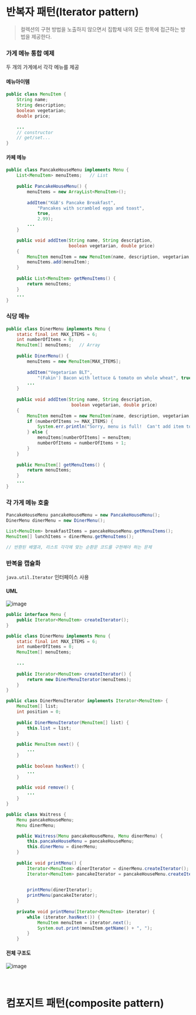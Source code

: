 # 반복자 패턴(Iterator pattern)

>컬렉션의 구현 방법을 노출하지 않으면서 집합체 내의 모든 항목에 접근하는 방법을 제공한다.

### 가게 메뉴 통합 예제

두 개의 가게에서 각각 메뉴를 제공

#### 메뉴아이템
```java
public class MenuItem {
	String name;
	String description;
	boolean vegetarian;
	double price;
 
    ...
    // constructor
    // get/set...
}
```

#### 카페 메뉴
```java
public class PancakeHouseMenu implements Menu {
	List<MenuItem> menuItems;   // List
 
	public PancakeHouseMenu() {
		menuItems = new ArrayList<MenuItem>();
    
		addItem("K&B's Pancake Breakfast", 
			"Pancakes with scrambled eggs and toast", 
			true,
			2.99);
        ...
	}

	public void addItem(String name, String description,
	                    boolean vegetarian, double price)
	{
		MenuItem menuItem = new MenuItem(name, description, vegetarian, price);
		menuItems.add(menuItem);
	}
 
	public List<MenuItem> getMenuItems() {
		return menuItems;
	}
    ...
}
```

### 식당 메뉴
```java
public class DinerMenu implements Menu {
	static final int MAX_ITEMS = 6;
	int numberOfItems = 0;
	MenuItem[] menuItems;   // Array
  
	public DinerMenu() {
		menuItems = new MenuItem[MAX_ITEMS];
 
		addItem("Vegetarian BLT",
			"(Fakin') Bacon with lettuce & tomato on whole wheat", true, 2.99);
		...
	}
  
	public void addItem(String name, String description, 
	                     boolean vegetarian, double price) 
	{
		MenuItem menuItem = new MenuItem(name, description, vegetarian, price);
		if (numberOfItems >= MAX_ITEMS) {
			System.err.println("Sorry, menu is full!  Can't add item to menu");
		} else {
			menuItems[numberOfItems] = menuItem;
			numberOfItems = numberOfItems + 1;
		}
	}
 
	public MenuItem[] getMenuItems() {
		return menuItems;
	}
    ...
}
```

### 각 가게 메뉴 호출
```java
PancakeHouseMenu pancakeHouseMenu = new PancakeHouseMenu();
DinerMenu dinerMenu = new DinerMenu();

List<MenuItem> breakfastItems = pancakeHouseMenu.getMenuItems();
MenuItem[] lunchItems = dinerMenu.getMenuItems();

// 반환된 배열과, 리스트 각각에 맞는 순환문 코드를 구현해야 하는 문제
```

### 반복을 캡슐화
`java.util.Iterator` 인터페이스 사용 

#### UML
![image](https://user-images.githubusercontent.com/4969393/204129450-5bc04335-b5b9-4d76-baa3-cdeace41cbc6.png)


```java
public interface Menu {
	public Iterator<MenuItem> createIterator();
}
```

```java
public class DinerMenu implements Menu {
	static final int MAX_ITEMS = 6;
	int numberOfItems = 0;
	MenuItem[] menuItems;
    
    ...
  
	public Iterator<MenuItem> createIterator() {
		return new DinerMenuIterator(menuItems);
	} 
}
```

```java
public class DinerMenuIterator implements Iterator<MenuItem> {
	MenuItem[] list;
	int position = 0;
 
	public DinerMenuIterator(MenuItem[] list) {
		this.list = list;
	}
 
	public MenuItem next() {
		...
	}
 
	public boolean hasNext() {
		...
	}

	public void remove() {
		...
	}
}
```

```java
public class Waitress {
    Menu pancakeHouseMenu;
    Menu dinerMenu;

    public Waitress(Menu pancakeHouseMenu, Menu dinerMenu) {
        this.pancakeHouseMenu = pancakeHouseMenu;
        this.dinerMenu = dinerMenu;
    }
    
    public void printMenu() {
        Iterator<MenuItem> dinerIterator = dinerMenu.createIterator();
		Iterator<MenuItem> pancakeIterator = pancakeHouseMenu.createIterator();
		

        printMenu(dinerIterator);
		printMenu(pancakeIterator);
	}
 
	private void printMenu(Iterator<MenuItem> iterator) {
		while (iterator.hasNext()) {
			MenuItem menuItem = iterator.next();
			System.out.print(menuItem.getName() + ", ");
		}
	}
```

#### 전체 구조도
![image](https://user-images.githubusercontent.com/4969393/204130009-6a849bbd-ebb3-497f-bc96-488a6104104c.PNG)

<br>

# 컴포지트 패턴(composite pattern)

